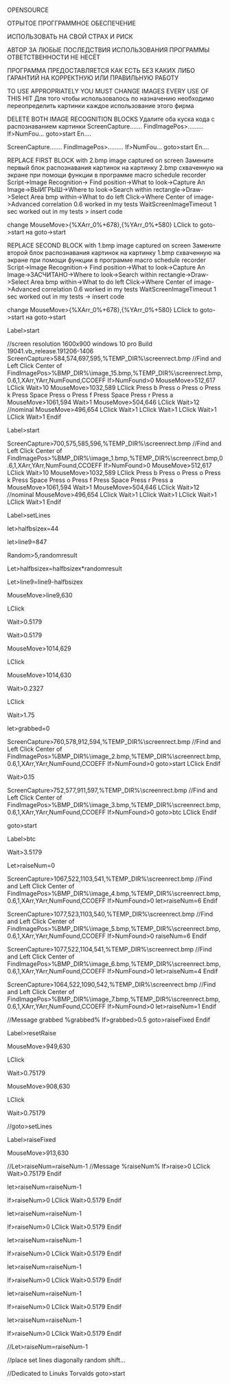 OPENSOURCE

ОТРЫТОЕ ПРОГГРАММНОЕ ОБЕСПЕЧЕНИЕ

ИСПОЛЬЗОВАТЬ НА СВОЙ СТРАХ И РИСК

АВТОР ЗА ЛЮБЫЕ ПОСЛЕДСТВИЯ ИСПОЛЬЗОВАНИЯ ПРОГРАММЫ ОТВЕТСТВЕННОСТИ НЕ НЕСЁТ

ПРОГРАММА ПРЕДОСТАВЛЯЕТСЯ КАК ЕСТЬ БЕЗ КАКИХ ЛИБО ГАРАНТИЙ НА КОРРЕКТНУЮ ИЛИ ПРАВИЛЬНУЮ РАБОТУ 


TO USE APPROPRIATELY YOU MUST CHANGE IMAGES EVERY USE OF THIS HIT
Для того чтобы использовалось по назначению необходимо переопределить картинки каждое использование этого фирма

DELETE BOTH IMAGE RECOGNITION BLOCKS
Удалите оба куска кода с распознаванием картинки
ScreenCapture.......
FindImagePos>.........
If>NumFou...
  goto>start
En....

ScreenCapture.......
FindImagePos>.........
If>NumFou...
  goto>start
En....

REPLACE FIRST BLOCK with 2.bmp image captured on screen
Замените первый блок распознавания картинок на картинку 2.bmp схваченную на экране при помощи функции в программе macro schedule recorder
Script->Image Recognition-> Find position->What to look->Capture An Image->ВЫИГРЫШ->Where to look->Search within rectangle->Draw->Select Area bmp within->What to do left Click->Where Center of image->Advanced correlation 0.6 worked in my tests WaitScreenImageTimeout 1 sec worked out in my tests > insert code 

change 
 MouseMove>{%XArr_0%+678},{%YArr_0%+580}
  LClick
to goto->start
на goto->start

REPLACE SECOND BLOCK with 1.bmp image captured on screen
Замените второй блок распознавания картинок на картинку 1.bmp схваченную на экране при помощи функции в программе macro schedule recorder
Script->Image Recognition-> Find position->What to look->Capture An Image->ЗАСЧИТАНО->Where to look->Search within rectangle->Draw->Select Area bmp within->What to do left Click->Where Center of image->Advanced correlation 0.6 worked in my tests WaitScreenImageTimeout 1 sec worked out in my tests -> insert code 

change 
 MouseMove>{%XArr_0%+678},{%YArr_0%+580}
  LClick
to goto->start
на goto->start

Label>start

//screen resolution 1600x900 windows 10 pro Build 19041.vb_release.191206-1406
ScreenCapture>584,574,697,595,%TEMP_DIR%\screenrect.bmp
//Find and Left Click Center of 
FindImagePos>%BMP_DIR%\image_15.bmp,%TEMP_DIR%\screenrect.bmp,0.6,1,XArr,YArr,NumFound,CCOEFF
If>NumFound>0
  MouseMove>512,617
  LClick
  Wait>10
  MouseMove>1032,589
  LClick
  Press b
  Press o
  Press o
  Press k
  Press Space
  Press o
  Press f
  Press Space
  Press r
  Press a
  MouseMove>1061,594
  Wait>1
  MouseMove>504,646
  LClick
  Wait>12
  //nominal
  MouseMove>496,654
  LClick
  Wait>1
  LClick
  Wait>1
  LClick
  Wait>1
  LClick
  Wait>1
Endif




Label>start

ScreenCapture>700,575,585,596,%TEMP_DIR%\screenrect.bmp
//Find and Left Click Center of 
FindImagePos>%BMP_DIR%\image_1.bmp,%TEMP_DIR%\screenrect.bmp,0.6,1,XArr,YArr,NumFound,CCOEFF
If>NumFound>0
  MouseMove>512,617
  LClick
  Wait>10
  MouseMove>1032,589
  LClick
  Press b
  Press o
  Press o
  Press k
  Press Space
  Press o
  Press f
  Press Space
  Press r
  Press a
  MouseMove>1061,594
  Wait>1
  MouseMove>504,646
  LClick
  Wait>12
  //nominal
  MouseMove>496,654
  LClick
  Wait>1
  LClick
  Wait>1
  LClick
  Wait>1
  LClick
  Wait>1
Endif




Label>setLines

let>halfbsizex=44

let>line9=847

Random>5,randomresult

Let>halfbsizex=halfbsizex*randomresult

Let>line9=line9-halfbsizex

MouseMove>line9,630

LClick

Wait>0.5179

Wait>0.5179

MouseMove>1014,629

LClick

MouseMove>1014,630

Wait>0.2327

LClick

Wait>1.75

let>grabbed=0

ScreenCapture>760,578,912,594,%TEMP_DIR%\screenrect.bmp
//Find and Left Click Center of 
FindImagePos>%BMP_DIR%\image_2.bmp,%TEMP_DIR%\screenrect.bmp,0.6,1,XArr,YArr,NumFound,CCOEFF
If>NumFound>0
  goto>start
  LClick
Endif


  


Wait>0.15

ScreenCapture>752,577,911,597,%TEMP_DIR%\screenrect.bmp
//Find and Left Click Center of 
FindImagePos>%BMP_DIR%\image_3.bmp,%TEMP_DIR%\screenrect.bmp,0.6,1,XArr,YArr,NumFound,CCOEFF
If>NumFound>0
  goto>btc
  LClick
Endif

goto>start

Label>btc

Wait>3.5179

Let>raiseNum=0



ScreenCapture>1067,522,1103,541,%TEMP_DIR%\screenrect.bmp
//Find and Left Click Center of 
FindImagePos>%BMP_DIR%\image_4.bmp,%TEMP_DIR%\screenrect.bmp,0.6,1,XArr,YArr,NumFound,CCOEFF
If>NumFound>0
  let>raiseNum=6
Endif
 
ScreenCapture>1077,523,1103,540,%TEMP_DIR%\screenrect.bmp
//Find and Left Click Center of 
FindImagePos>%BMP_DIR%\image_5.bmp,%TEMP_DIR%\screenrect.bmp,0.6,1,XArr,YArr,NumFound,CCOEFF
If>NumFound>0
  raiseNum=6
Endif


ScreenCapture>1077,522,1104,541,%TEMP_DIR%\screenrect.bmp
//Find and Left Click Center of 
FindImagePos>%BMP_DIR%\image_6.bmp,%TEMP_DIR%\screenrect.bmp,0.6,1,XArr,YArr,NumFound,CCOEFF
If>NumFound>0
  let>raiseNum=4
Endif

ScreenCapture>1064,522,1090,542,%TEMP_DIR%\screenrect.bmp
//Find and Left Click Center of 
FindImagePos>%BMP_DIR%\image_7.bmp,%TEMP_DIR%\screenrect.bmp,0.6,1,XArr,YArr,NumFound,CCOEFF
If>NumFound>0
  let>raiseNum=1
Endif


//Message grabbed %grabbed%
If>grabbed>0.5
  goto>raiseFixed
Endif

Label>resetRaise

MouseMove>949,630

LClick

Wait>0.75179

MouseMove>908,630

LClick

Wait>0.75179

//goto>setLines

Label>raiseFixed

MouseMove>913,630

//Let>raiseNum=raiseNum-1
//Message %raiseNum%
If>raise>0
  LClick
  Wait>0.75179
Endif

let>raiseNum=raiseNum-1

If>raiseNum>0
  LClick
  Wait>0.5179
Endif

let>raiseNum=raiseNum-1

If>raiseNum>0
  LClick
  Wait>0.5179
Endif

let>raiseNum=raiseNum-1

If>raiseNum>0
  LClick
  Wait>0.5179
Endif

let>raiseNum=raiseNum-1

If>raiseNum>0
  LClick
  Wait>0.5179
Endif

let>raiseNum=raiseNum-1

If>raiseNum>0
  LClick
  Wait>0.5179
Endif

let>raiseNum=raiseNum-1

If>raiseNum>0
  LClick
  Wait>0.5179
Endif



//Let>raiseNum=raiseNum-1

//place set lines diagonally random shift...


//Dedicated to Linuks Torvalds
goto>start




